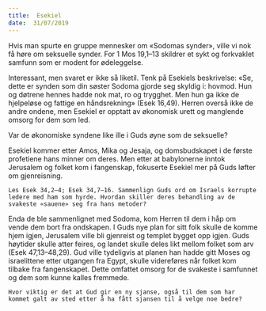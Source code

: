 ```yaml
---
title:  Esekiel
date:  31/07/2019
---
```


Hvis man spurte en gruppe mennesker om «Sodomas synder», ville vi nok få høre om seksuelle synder. For 1 Mos 19,1–13 skildrer et sykt og forkvaklet samfunn som er modent for ødeleggelse.

Interessant, men svaret er ikke så liketil. Tenk på Esekiels beskrivelse: «Se, dette er synden som din søster Sodoma gjorde seg skyldig i: hovmod. Hun og døtrene hennes hadde nok mat, ro og trygghet. Men hun ga ikke de hjelpeløse og fattige en håndsrekning» (Esek 16,49). Herren overså ikke de andre ondene, men Esekiel er opptatt av økonomisk urett og manglende omsorg for dem som led.

Var de økonomiske syndene like ille i Guds øyne som de seksuelle?

Esekiel kommer etter Amos, Mika og Jesaja, og domsbudskapet i de første profetiene hans minner om deres. Men etter at babylonerne inntok Jerusalem og folket kom i fangenskap, fokuserte Esekiel mer på Guds løfter om gjenreisning.

`Les Esek 34,2–4; Esek 34,7–16. Sammenlign Guds ord om Israels korrupte ledere med ham som hyrde. Hvordan skiller deres behandling av de svakeste «sauene» seg fra hans metoder?`

Enda de ble sammenlignet med Sodoma, kom Herren til dem i håp om vende dem bort fra ondskapen. I Guds nye plan for sitt folk skulle de komme hjem igjen, Jerusalem ville bli gjenreist og templet bygget opp igjen. Guds høytider skulle atter feires, og landet skulle deles likt mellom folket som arv (Esek 47,13–48,29). Gud ville tydeligvis at planen han hadde gitt Moses og israelittene etter utgangen fra Egypt, skulle videreføres når folket kom tilbake fra fangenskapet. Dette omfattet omsorg for de svakeste i samfunnet og dem som kunne kalles fremmede.

`Hvor viktig er det at Gud gir en ny sjanse, også til dem som har kommet galt av sted etter å ha fått sjansen til å velge noe bedre?`